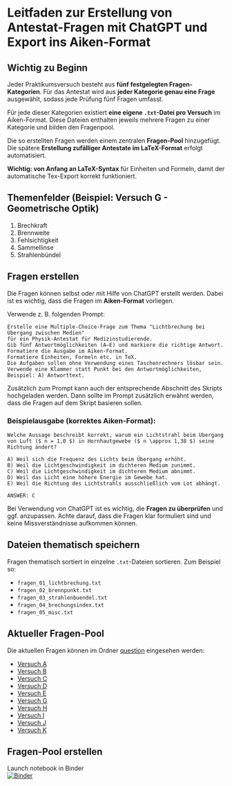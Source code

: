# Leitfaden zur Erstellung von Antestat-Fragen mit ChatGPT und Export ins Aiken-Format

## Wichtig zu Beginn
Jeder Praktikumsversuch besteht aus **fünf festgelegten Fragen-Kategorien**. Für das Antestat wird aus **jeder Kategorie genau eine Frage** ausgewählt, sodass jede Prüfung fünf Fragen umfasst.

Für jede dieser Kategorien existiert **eine eigene `.txt`-Datei pro Versuch** im Aiken-Format. Diese Dateien enthalten jeweils mehrere Fragen zu einer Kategorie und bilden den Fragenpool.

Die so erstellten Fragen werden einem zentralen **Fragen-Pool** hinzugefügt. Die spätere **Erstellung zufälliger Antestate im LaTeX-Format** erfolgt automatisiert.

**Wichtig: von Anfang an LaTeX-Syntax** für Einheiten und Formeln, damit der automatische Tex-Export korrekt funktioniert.


## Themenfelder (Beispiel: Versuch G - Geometrische Optik)

1. Brechkraft
2. Brennweite
3. Fehlsichtigkeit
4. Sammellinse
5. Strahlenbündel

## Fragen erstellen

Die Fragen können selbst oder mit Hilfe von ChatGPT erstellt werden. Dabei ist es wichtig, dass die Fragen im **Aiken-Format** vorliegen.

Verwende z. B. folgenden Prompt:

```
Erstelle eine Multiple-Choice-Frage zum Thema "Lichtbrechung bei Übergang zwischen Medien" 
für ein Physik-Antestat für Medizinstudierende. 
Gib fünf Antwortmöglichkeiten (A–E) und markiere die richtige Antwort. 
Formatiere die Ausgabe im Aiken-Format.
Formatiere Einheiten, Formeln etc. in TeX. 
Die Aufgaben sollen ohne Verwendung eines Taschenrechners lösbar sein. 
Verwende eine Klammer statt Punkt bei den Antwortmöglichkeiten, 
Beispiel: A) Antworttext.
```

Zusätzlich zum Prompt kann auch der entsprechende Abschnitt des Skripts hochgeladen werden. Dann sollte im Prompt zusätzlich erwähnt werden, dass die Fragen auf dem Skript basieren sollen.

### Beispielausgabe (korrektes Aiken-Format):

```
Welche Aussage beschreibt korrekt, warum ein Lichtstrahl beim Übergang 
von Luft ($ n = 1,0 $) in Hornhautgewebe ($ n \approx 1,38 $) seine Richtung ändert?

A) Weil sich die Frequenz des Lichts beim Übergang erhöht.  
B) Weil die Lichtgeschwindigkeit im dichteren Medium zunimmt.  
C) Weil die Lichtgeschwindigkeit im dichteren Medium abnimmt.  
D) Weil das Licht eine höhere Energie im Gewebe hat.  
E) Weil die Richtung des Lichtstrahls ausschließlich vom Lot abhängt.

ANSWER: C
```

Bei Verwendung von ChatGPT ist es wichtig, die **Fragen zu überprüfen** und ggf. anzupassen. Achte darauf, dass die Fragen klar formuliert sind und keine Missverständnisse aufkommen können.


## Dateien thematisch speichern

Fragen thematisch sortiert in einzelne `.txt`-Dateien sortieren. Zum Beispiel so:

- `fragen_01_lichtbrechung.txt`
- `fragen_02_brennpunkt.txt`
- `fragen_03_strahlenbuendel.txt`
- `fragen_04_brechungsindex.txt`
- `fragen_05_misc.txt`

## Aktueller Fragen-Pool
Die aktuellen Fragen können im Ordner [question](https://github.com/JKL453/aiken-to-tex/tree/main/questions) eingesehen werden:

* [Versuch A](https://github.com/JKL453/aiken-to-tex/tree/main/questions/A)
* [Versuch B](https://github.com/JKL453/aiken-to-tex/tree/main/questions/B)
* [Versuch C](https://github.com/JKL453/aiken-to-tex/tree/main/questions/C)
* [Versuch D](https://github.com/JKL453/aiken-to-tex/tree/main/questions/D)
* [Versuch E](https://github.com/JKL453/aiken-to-tex/tree/main/questions/E)
* [Versuch G](https://github.com/JKL453/aiken-to-tex/tree/main/questions/G)
* [Versuch H](https://github.com/JKL453/aiken-to-tex/tree/main/questions/H)
* [Versuch I](https://github.com/JKL453/aiken-to-tex/tree/main/questions/I)
* [Versuch J](https://github.com/JKL453/aiken-to-tex/tree/main/questions/J)
* [Versuch K](https://github.com/JKL453/aiken-to-tex/tree/main/questions/K)


## Fragen-Pool erstellen

Launch notebook in Binder  
[![Binder](https://mybinder.org/badge_logo.svg)](https://mybinder.org/v2/gh/JKL453/aiken-to-tex.git/HEAD?labpath=%2Fpython%2Faiken-parsing.ipynb)
